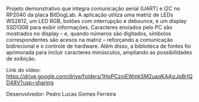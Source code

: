 Projeto demonstrativo que integra comunicação serial (UART) e I2C no RP2040 da placa BitDogLab. A aplicação utiliza uma matriz de LEDs WS2812, um LED RGB, botões com interrupção e debounce, e um display SSD1306 para exibir informações. Caracteres enviados pelo PC são mostrados no display – e, quando números são digitados, símbolos correspondentes são acesos na matriz – reforçando a comunicação bidirecional e o controle de hardware. Além disso, a biblioteca de fontes foi aprimorada para incluir caracteres minúsculos, ampliando as possibilidades de exibição.

Link do vídeo: https://drive.google.com/drive/folders/1HqPCzojEWmkSM2uaqKA4jzJpBrIQD48V?usp=sharing

Desenvolvedor: Pedro Lucas Gomes Ferreira
